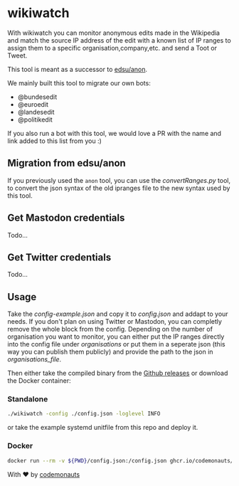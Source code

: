 # wikiwatch

With wikiwatch you can monitor anonymous edits made in the Wikipedia and match the source IP address of the edit with a
known list of IP ranges to assign them to a specific organisation,company,etc. and send a Toot or Tweet.

This tool is meant as a successor to [edsu/anon](https://github.com/edsu/anon).

We mainly built this tool to migrate our own bots:
  * @bundesedit
  * @euroedit
  * @landesedit
  * @politikedit

If you also run a bot with this tool, we would love a PR with the name and link added to this list from you :)


## Migration from edsu/anon 
If you previously used the `anon` tool, you can use the *convertRanges.py* tool, to convert the json syntax of the old
ipranges file to the new syntax used by this tool. 

## Get Mastodon credentials
Todo...

## Get Twitter credentials
Todo...

## Usage
Take the *config-example.json* and copy it to *config.json* and addapt to your needs. If you don't plan on using Twitter
or Mastodon, you can completly remove the whole block from the config. Depending on the number of organisation you want
to monitor, you can either put the IP ranges directly into the config file under *organisations* or put them in a
seperate json (this way you can publish them publicly) and provide the path to the json in *organisations_file*.

Then either take the compiled binary from the [Github releases](https://github.com/codemonauts/wikiwatch/releases) or
download the Docker container:
### Standalone
```bash
./wikiwatch -config ./config.json -loglevel INFO
```

or take the example systemd unitfile from this repo and deploy it.


### Docker
```bash
docker run --rm -v ${PWD}/config.json:/config.json ghcr.io/codemonauts/wikiwatch
```



With ❤ by [codemonauts](https://codemonauts.com)
